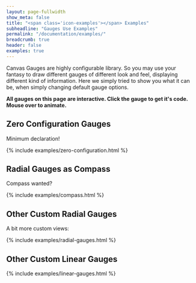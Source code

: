 ```yaml
---
layout: page-fullwidth
show_meta: false
title: "<span class='icon-examples'></span> Examples"
subheadline: "Gauges Use Examples"
permalink: "/documentation/examples/"
breadcrumb: true
header: false
examples: true
---
```


Canvas Gauges are highly configurable library. So you may use your fantasy to draw different gauges of different look and feel, displaying different kind of information. Here we simply tried to show you what it can be, when simply changing default gauge options.

**All gauges on this page are interactive. Click the gauge to get it's code. Mouse over to animate.**

## Zero Configuration Gauges

Minimum declaration!

{% include examples/zero-configuration.html %}

## Radial Gauges as Compass

Compass wanted?

{% include examples/compass.html %}


## Other Custom Radial Gauges

A bit more custom views:

{% include examples/radial-gauges.html %}

## Other Custom Linear Gauges

{% include examples/linear-gauges.html %}
